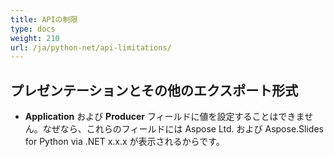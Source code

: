 ```yaml
---
title: APIの制限
type: docs
weight: 210
url: /ja/python-net/api-limitations/
---
```


## **プレゼンテーションとその他のエクスポート形式**
- **Application** および **Producer** フィールドに値を設定することはできません。なぜなら、これらのフィールドには Aspose Ltd. および Aspose.Slides for Python via .NET x.x.x が表示されるからです。